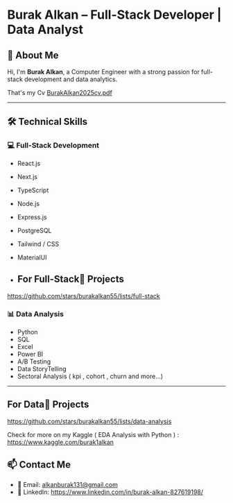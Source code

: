 # Burak Alkan – Full-Stack Developer | Data Analyst

## 💼 About Me

Hi, I'm **Burak Alkan**, a Computer Engineer with a strong passion for full-stack development and data analytics.  

That's my Cv [BurakAlkan2025cv.pdf](https://github.com/user-attachments/files/19866644/BurakAlkan2025cv.pdf)


---

## 🛠️ Technical Skills

### 💻 Full-Stack Development
- React.js
- Next.js
- TypeScript
- Node.js  
- Express.js  
- PostgreSQL  
- Tailwind / CSS
- MaterialUI

- ##  For Full-Stack🧠 Projects
https://github.com/stars/burakalkan55/lists/full-stack

### 📊 Data Analysis
- Python  
- SQL  
- Excel  
- Power BI
- A/B Testing
- Data StoryTelling
- Sectoral Analysis ( kpi , cohort , churn and more...)

---
##  For Data🧠 Projects
https://github.com/stars/burakalkan55/lists/data-analysis

Check for more on my Kaggle ( EDA Analysis with Python )  : https://www.kaggle.com/burak1alkan

## 📫 Contact Me

- 📧 Email: alkanburak131@gmail.com  
- 🔗 LinkedIn: [https://www.linkedin.com/in/burak-alkan-827619198/ ](https://www.linkedin.com/in/burakalkan55/) 


